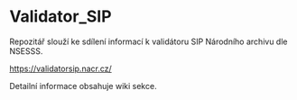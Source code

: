# Validator_SIP
Repozitář slouží ke sdílení informací k validátoru SIP Národního archivu dle NSESSS.

https://validatorsip.nacr.cz/

Detailní informace obsahuje wiki sekce.
